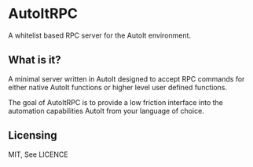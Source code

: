 AutoItRPC
=========

A whitelist based RPC server for the AutoIt environment.


What is it?
-----------

A minimal server written in AutoIt designed to accept RPC commands for either 
native AutoIt functions or higher level user defined functions.

The goal of AutoItRPC is to provide a low friction interface into the 
automation capabilities AutoIt from your language of choice.

Licensing
---------

MIT, See LICENCE
